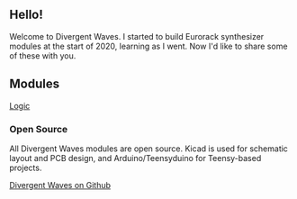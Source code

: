 ## Hello!

Welcome to Divergent Waves. I started to build Eurorack synthesizer modules at the start of 2020, learning as I went. Now I'd like to share some of these with you.

## Modules

[Logic](module/logic/)

### Open Source

All Divergent Waves modules are open source. Kicad is used for schematic layout and PCB design, and Arduino/Teensyduino for Teensy-based projects.

[Divergent Waves on Github](https://github.com/tpcarlson/synth-diy)